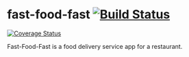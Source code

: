 # fast-food-fast  [![Build Status](https://travis-ci.com/haywhyze/fast-food-fast.svg?branch=develop)](https://travis-ci.com/haywhyze/fast-food-fast)

[![Coverage Status](https://coveralls.io/repos/github/haywhyze/fast-food-fast/badge.svg?branch=develop)](https://coveralls.io/github/haywhyze/fast-food-fast?branch=develop)

Fast-Food-Fast is a food delivery service app for a restaurant.
